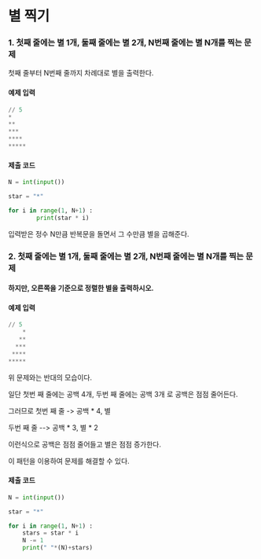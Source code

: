 # 별 찍기

### 1. 첫째 줄에는 별 1개, 둘째 줄에는 별 2개, N번째 줄에는 별 N개를 찍는 문제

첫째 줄부터 N번째 줄까지 차례대로 별을 출력한다.  
  


#### 예제 입력 

```python
// 5
*
**
***
****
*****
```
  

  
#### 제출 코드

```python
N = int(input())

star = "*"

for i in range(1, N+1) :
		print(star * i)
```

입력받은 정수 N만큼 반복문을 돌면서 그 수만큼 별을 곱해준다.  
  


### 2. 첫째 줄에는 별 1개, 둘째 줄에는 별 2개, N번째 줄에는 별 N개를 찍는 문제

#### 하지만, 오른쪽을 기준으로 정렬한 별을 출력하시오.  


  
#### 예제 입력

```python
// 5
	*
   **
  ***
 ****
*****
```
  


위 문제와는 반대의 모습이다.

일단 첫번 째 줄에는 공백 4개, 두번 째 줄에는 공백 3개 로 공백은 점점 줄어든다. 

그러므로 첫번 째 줄 -> 공백 * 4, 별

두번 째 줄 -->              공백 * 3, 별 * 2

이런식으로 공백은 점점 줄어들고 별은 점점 증가한다.

이 패턴을 이용하여 문제를 해결할 수 있다.  



#### 제출 코드

```python
N = int(input())

star = "*"

for i in range(1, N+1) :
    stars = star * i
    N -= 1
    print(" "*(N)+stars)
```
